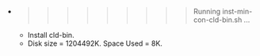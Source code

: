 * >>>>>>>>> Running inst-min-con-cld-bin.sh ...
  * Install cld-bin.
  * Disk size = 1204492K. Space Used = 8K.
